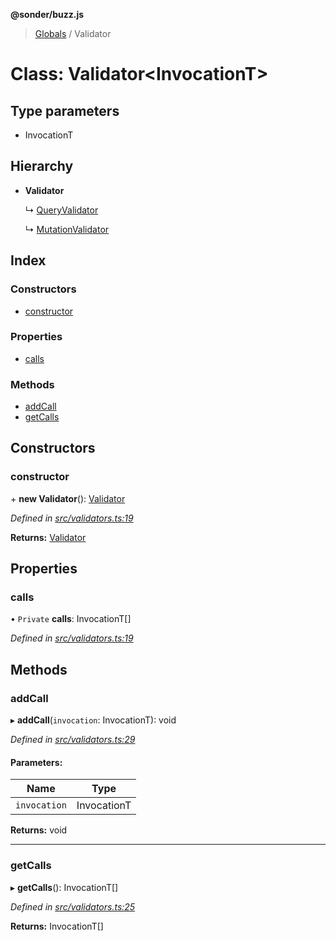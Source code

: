 **@sonder/buzz.js**

> [Globals](../README.md) / Validator

# Class: Validator\<**InvocationT**>

## Type parameters

- InvocationT

## Hierarchy

- **Validator**

  ↳ [QueryValidator](queryvalidator.md)

  ↳ [MutationValidator](mutationvalidator.md)

## Index

### Constructors

- [constructor](validator.md#constructor)

### Properties

- [calls](validator.md#calls)

### Methods

- [addCall](validator.md#addcall)
- [getCalls](validator.md#getcalls)

## Constructors

### constructor

\+ **new Validator**(): [Validator](validator.md)

_Defined in [src/validators.ts:19](https://github.com/Flatbook/buzz.js/blob/fad7f48/src/validators.ts#L19)_

**Returns:** [Validator](validator.md)

## Properties

### calls

• `Private` **calls**: InvocationT[]

_Defined in [src/validators.ts:19](https://github.com/Flatbook/buzz.js/blob/fad7f48/src/validators.ts#L19)_

## Methods

### addCall

▸ **addCall**(`invocation`: InvocationT): void

_Defined in [src/validators.ts:29](https://github.com/Flatbook/buzz.js/blob/fad7f48/src/validators.ts#L29)_

#### Parameters:

| Name         | Type        |
| ------------ | ----------- |
| `invocation` | InvocationT |

**Returns:** void

---

### getCalls

▸ **getCalls**(): InvocationT[]

_Defined in [src/validators.ts:25](https://github.com/Flatbook/buzz.js/blob/fad7f48/src/validators.ts#L25)_

**Returns:** InvocationT[]
